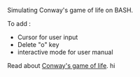 Simulating Conway's game of life on BASH.

To add :
- Cursor for user input
- Delete "o" key 
- interactive mode for user manual 

Read about [Conway's game of life](https://en.wikipedia.org/wiki/Conway%27s_Game_of_Life).
hi
